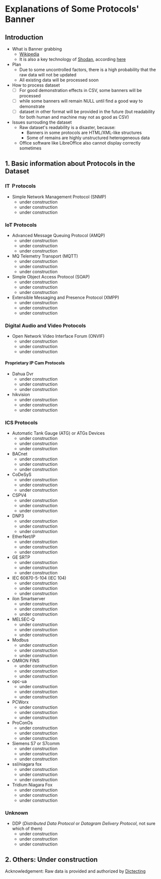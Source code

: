 # Explanations of Some Protocols' Banner

## Introduction

- What is Banner grabbing
  - [Wikipedia](https://en.wikipedia.org/wiki/Banner_grabbing)
  - It is also a key technology of [Shodan](https://www.shodan.io/), according [here](https://help.shodan.io/the-basics/what-is-shodan)
- Plan
  - Due to some uncontrolled factors, there is a high probability that the raw data will not be updated
  - All existing data will be processed soon
- How to process dataset
  - [ ] For good demonstration effects in CSV, some banners will be processed
  - [ ] while some banners will remain NULL until find a good way to demonstrate
  - [ ] dataset in other format will be provided in the future (but readability for both human and machine may not as good as CSV)
- Issues surrouding the dataset
  - Raw dataset's readability is a disaster, because:
    - Banners in some protocols are HTML/XML-like structures
    - Some of remains are highly unstructured heterogeneous data
  - Office software like LibreOffice also cannot display correctly sometimes

## 1. Basic information about Protocols in the Dataset

### IT Ｐrotocols

- Simple Network Management Protocol (SNMP)
  - under construction
  - under construction
  - under construction

### IoT Protocols

- Advanced Message Queuing Protocol (AMQP)
  - under construction
  - under construction
  - under construction
- MQ Telemetry Transport (MQTT)
  - under construction
  - under construction
  - under construction
- Simple Object Access Protocol (SOAP)
  - under construction
  - under construction
  - under construction
- Extensible Messaging and Presence Protocol (XMPP)
  - under construction
  - under construction
  - under construction

### Digital Audio and Video Protocols

- Open Network Video Interface Forum (ONVIF)
  - under construction
  - under construction
  - under construction

#### Proprietary IP Cam Protocols

- Dahua Dvr
  - under construction
  - under construction
  - under construction
- hikvision
  - under construction
  - under construction
  - under construction

### ICS Protocols

- Automatic Tank Gauge (ATG) or ATGs Devices
  - under construction
  - under construction
  - under construction
- BACnet
  - under construction
  - under construction
  - under construction
- CoDeSyS
  - under construction
  - under construction
  - under construction
- CSPV4
  - under construction
  - under construction
  - under construction
- DNP3
  - under construction
  - under construction
  - under construction
- EtherNet/IP
  - under construction
  - under construction
  - under construction
- GE SRTP
  - under construction
  - under construction
  - under construction
- IEC 60870-5-104 (IEC 104)
  - under construction
  - under construction
  - under construction
- ilon Smartserver
  - under construction
  - under construction
  - under construction
- MELSEC-Q
  - under construction
  - under construction
  - under construction
- Modbus
  - under construction
  - under construction
  - under construction
- OMRON FINS
  - under construction
  - under construction
  - under construction
- opc-ua
  - under construction
  - under construction
  - under construction
- PCWorx
  - under construction
  - under construction
  - under construction
- ProConOs
  - under construction
  - under construction
  - under construction
- Siemens S7 or S7comm
  - under construction
  - under construction
  - under construction
- ssl/niagara fox
  - under construction
  - under construction
  - under construction
- Tridium Niagara Fox
  - under construction
  - under construction
  - under construction

### Unknown

- DDP (*Distributed Data Protocol* or *Datagram Delivery Protocol*, not sure which of them)
  - under construction
  - under construction
  - under construction

## 2. Others: Under construction


Acknowledgement: Raw data is provided and authorized by [Dictecting](https://www.ditecting.com)
